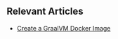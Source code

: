 ## Relevant Articles
- [Create a GraalVM Docker Image](https://www.baeldung.com/java-graalvm-docker-image)
